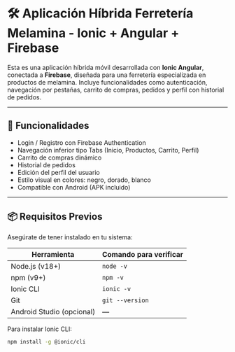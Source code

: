 # 🛠 Aplicación Híbrida Ferretería Melamina - Ionic + Angular + Firebase

Esta es una aplicación híbrida móvil desarrollada con **Ionic Angular**, conectada a **Firebase**, diseñada para una ferretería especializada en productos de melamina. Incluye funcionalidades como autenticación, navegación por pestañas, carrito de compras, pedidos y perfil con historial de pedidos.

---

## 🚀 Funcionalidades

- Login / Registro con Firebase Authentication
- Navegación inferior tipo Tabs (Inicio, Productos, Carrito, Perfil)
- Carrito de compras dinámico
- Historial de pedidos
- Edición del perfil del usuario
- Estilo visual en colores: negro, dorado, blanco
- Compatible con Android (APK incluido)

---

## 📦 Requisitos Previos

Asegúrate de tener instalado en tu sistema:

| Herramienta         | Comando para verificar        |
|---------------------|-------------------------------|
| Node.js (v18+)       | `node -v`                     |
| npm (v9+)            | `npm -v`                      |
| Ionic CLI            | `ionic -v`                    |
| Git                  | `git --version`               |
| Android Studio (opcional) | —                         |

Para instalar Ionic CLI:

```bash
npm install -g @ionic/cli
